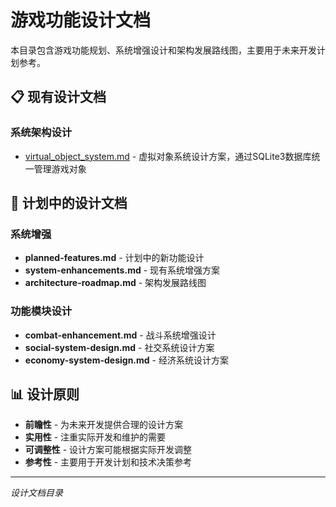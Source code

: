 # 游戏功能设计文档

本目录包含游戏功能规划、系统增强设计和架构发展路线图，主要用于未来开发计划参考。

## 📋 现有设计文档

### 系统架构设计
- [virtual_object_system.md](virtual_object_system.md) - 虚拟对象系统设计方案，通过SQLite3数据库统一管理游戏对象

## 🎯 计划中的设计文档

### 系统增强
- **planned-features.md** - 计划中的新功能设计
- **system-enhancements.md** - 现有系统增强方案
- **architecture-roadmap.md** - 架构发展路线图

### 功能模块设计
- **combat-enhancement.md** - 战斗系统增强设计
- **social-system-design.md** - 社交系统设计方案
- **economy-system-design.md** - 经济系统设计方案

## 📊 设计原则

- **前瞻性** - 为未来开发提供合理的设计方案
- **实用性** - 注重实际开发和维护的需要
- **可调整性** - 设计方案可能根据实际开发调整
- **参考性** - 主要用于开发计划和技术决策参考

---
*设计文档目录*